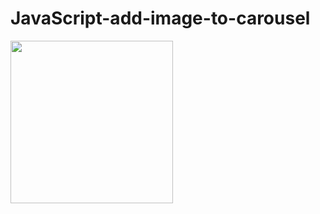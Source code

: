 # JavaScript-add-image-to-carousel

<img width="260" src="https://user-images.githubusercontent.com/56839789/82656593-4fcfde00-9c24-11ea-91b0-76ae0c2e0e5e.gif">
